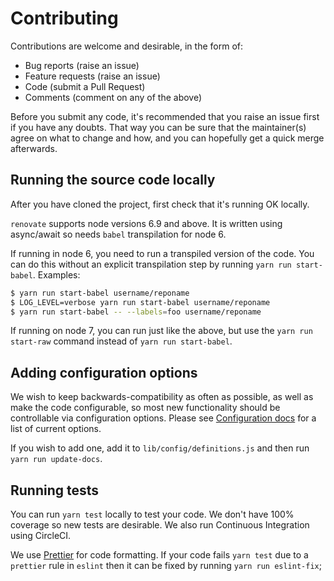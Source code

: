 # Contributing

Contributions are welcome and desirable, in the form of:

- Bug reports (raise an issue)
- Feature requests (raise an issue)
- Code (submit a Pull Request)
- Comments (comment on any of the above)

Before you submit any code, it's recommended that you raise an issue first if you have any doubts. That way you can be sure that the maintainer(s) agree on what to change and how, and you can hopefully get a quick merge afterwards.

## Running the source code locally

After you have cloned the project, first check that it's running OK locally.

`renovate` supports node versions 6.9 and above. It is written using async/await so needs `babel` transpilation for node 6.

If running in node 6, you need to run a transpiled version of the code. You can do this without an explicit transpilation step by running `yarn run start-babel`.
Examples:

```sh
$ yarn run start-babel username/reponame
$ LOG_LEVEL=verbose yarn run start-babel username/reponame
$ yarn run start-babel -- --labels=foo username/reponame
```

If running on node 7, you can run just like the above, but use the `yarn run start-raw` command instead of `yarn run start-babel`.

## Adding configuration options

We wish to keep backwards-compatibility as often as possible, as well as make the code configurable, so most new functionality should be controllable via configuration options.
Please see [Configuration docs](docs/configuration.md) for a list of current options.

If you wish to add one, add it to `lib/config/definitions.js` and then run `yarn run update-docs`.

## Running tests

You can run `yarn test` locally to test your code. We don't have 100% coverage so new tests are desirable. We also run Continuous Integration using CircleCI.

We use [Prettier](https://github.com/prettier/prettier) for code formatting. If your code fails `yarn test` due to a `prettier` rule in `eslint` then it can be fixed by running `yarn run eslint-fix`;

